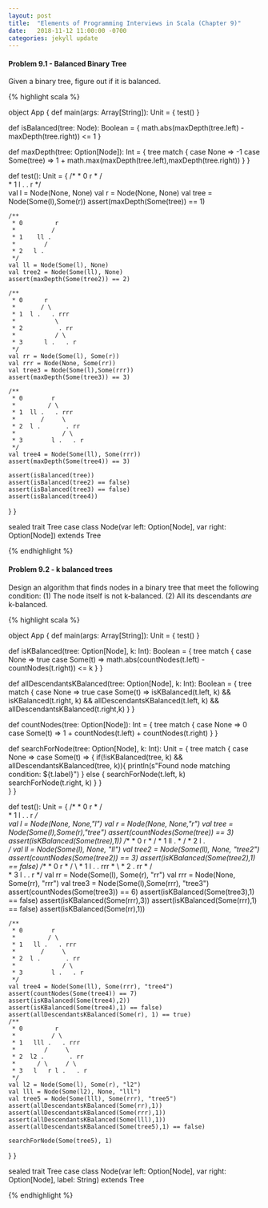 ```yaml
---
layout: post
title:  "Elements of Programming Interviews in Scala (Chapter 9)"
date:   2018-11-12 11:00:00 -0700
categories: jekyll update
--- 
```


#### Problem 9.1 - Balanced Binary Tree

Given a binary tree, figure out if it is balanced. 

{% highlight scala %}
 
object App {
  def main(args: Array[String]): Unit = {
    test()
  }

  def isBalanced(tree: Node): Boolean = {
    math.abs(maxDepth(tree.left) - maxDepth(tree.right)) <= 1
  }

  def maxDepth(tree: Option[Node]): Int = {
    tree match {
      case None => -1 
      case Some(tree) => 1 + math.max(maxDepth(tree.left),maxDepth(tree.right))
    } 
  }
 
  def test(): Unit = {
    /*
     * 0     r 
     *      / \
     * 1 l .   . r
     */     
    val l = Node(None, None) 
    val r = Node(None, None)
    val tree = Node(Some(l),Some(r))
    assert(maxDepth(Some(tree)) == 1) 

    /**
     * 0         r
     *          /
     * 1    ll . 
     *        /
     * 2   l .        
     */
    val ll = Node(Some(l), None)
    val tree2 = Node(Some(ll), None) 
    assert(maxDepth(Some(tree2)) == 2)

    /**
     * 0      r 
     *       / \ 
     * 1  l .   . rrr
     *           \ 
     * 2          . rr
     *           / \
     * 3      l .   . r
     */ 
    val rr = Node(Some(l), Some(r))
    val rrr = Node(None, Some(rr))
    val tree3 = Node(Some(l),Some(rrr))
    assert(maxDepth(Some(tree3)) == 3)

    /**
     * 0        r 
     *         / \ 
     * 1  ll .   . rrr
     *       /     \ 
     * 2  l .       . rr
     *             / \
     * 3        l .   . r
     */ 
    val tree4 = Node(Some(ll), Some(rrr))
    assert(maxDepth(Some(tree4)) == 3)

    assert(isBalanced(tree))
    assert(isBalanced(tree2) == false)
    assert(isBalanced(tree3) == false)
    assert(isBalanced(tree4))
  }
}

sealed trait Tree
case class Node(var left: Option[Node], var right: Option[Node]) extends Tree

{% endhighlight %}

#### Problem 9.2 - k balanced trees 

Design an algorithm that finds nodes in a binary tree that meet the following condition:
(1) The node itself is not k-balanced.
(2) All its descendants *are* k-balanced.

{% highlight scala %}

object App {
  def main(args: Array[String]): Unit = {
    test()
  }

  def isKBalanced(tree: Option[Node], k: Int): Boolean = {
    tree match {
      case None => true 
      case Some(t) => math.abs(countNodes(t.left) - countNodes(t.right)) <= k 
    }
  }

  def allDescendantsKBalanced(tree: Option[Node], k: Int): Boolean = {
    tree match {
      case None => true 
      case Some(t) => 
        isKBalanced(t.left, k) && 
        isKBalanced(t.right, k) && 
        allDescendantsKBalanced(t.left, k) && 
        allDescendantsKBalanced(t.right,k)
    }
  }

  def countNodes(tree: Option[Node]): Int = {
    tree match {
      case None => 0  
      case Some(t) => 1 + countNodes(t.left) + countNodes(t.right) 
    }
  }

  def searchForNode(tree: Option[Node], k: Int): Unit = {
    tree match {
      case None => 
      case Some(t) => {
        if(!isKBalanced(tree, k) && allDescendantsKBalanced(tree, k)){
          println(s"Found node matching condition: ${t.label}")
        } else {
          searchForNode(t.left, k)
          searchForNode(t.right, k)
        }
      }  
    }
  }
 
  def test(): Unit = {
    /*
     * 0     r 
     *      / \
     * 1 l .   . r
     */     
    val l = Node(None, None,"l") 
    val r = Node(None, None,"r")
    val tree = Node(Some(l),Some(r),"tree")
    assert(countNodes(Some(tree)) == 3)
    assert(isKBalanced(Some(tree),1))
    /**
     * 0         r
     *          /
     * 1    ll . 
     *        /
     * 2   l .        
     */
    val ll = Node(Some(l), None, "ll")
    val tree2 = Node(Some(ll), None, "tree2") 
    assert(countNodes(Some(tree2)) == 3)
    assert(isKBalanced(Some(tree2),1) == false)
    /**
     * 0      r 
     *       / \ 
     * 1  l .   . rrr
     *           \ 
     * 2          . rr
     *           / \
     * 3      l .   . r
     */ 
    val rr = Node(Some(l), Some(r), "rr")
    val rrr = Node(None, Some(rr), "rrr")
    val tree3 = Node(Some(l),Some(rrr), "tree3")
    assert(countNodes(Some(tree3)) == 6)
    assert(isKBalanced(Some(tree3),1) == false)
    assert(isKBalanced(Some(rrr),3))
    assert(isKBalanced(Some(rrr),1) == false)
    assert(isKBalanced(Some(rr),1))

    /**
     * 0        r 
     *         / \ 
     * 1   ll .   . rrr
     *       /     \ 
     * 2  l .       . rr
     *             / \
     * 3        l .   . r
     */ 
    val tree4 = Node(Some(ll), Some(rrr), "tree4")
    assert(countNodes(Some(tree4)) == 7)
    assert(isKBalanced(Some(tree4),2))
    assert(isKBalanced(Some(tree4),1) == false)
    assert(allDescendantsKBalanced(Some(r), 1) == true)
    /**
     * 0         r 
     *          / \ 
     * 1   lll .   . rrr
     *        /     \ 
     * 2  l2 .       . rr
     *      / \     / \
     * 3   l   r l .   . r
     */ 
    val l2 = Node(Some(l), Some(r), "l2")
    val lll = Node(Some(l2), None, "lll")
    val tree5 = Node(Some(lll), Some(rrr), "tree5")
    assert(allDescendantsKBalanced(Some(rr),1))
    assert(allDescendantsKBalanced(Some(rrr),1))
    assert(allDescendantsKBalanced(Some(lll),1))
    assert(allDescendantsKBalanced(Some(tree5),1) == false) 

    searchForNode(Some(tree5), 1)
  }
}

sealed trait Tree
case class Node(var left: Option[Node], var right: Option[Node], label: String) extends Tree

{% endhighlight %}

